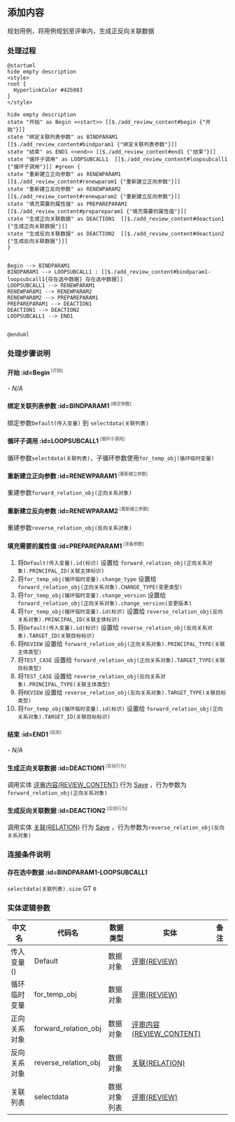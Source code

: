 ## 添加内容 <!-- {docsify-ignore-all} -->

   规划用例，将用例规划至评审内，生成正反向关联数据

### 处理过程

```plantuml
@startuml
hide empty description
<style>
root {
  HyperlinkColor #42b983
}
</style>

hide empty description
state "开始" as Begin <<start>> [[$./add_review_content#begin {"开始"}]]
state "绑定关联列表参数" as BINDPARAM1  [[$./add_review_content#bindparam1 {"绑定关联列表参数"}]]
state "结束" as END1 <<end>> [[$./add_review_content#end1 {"结束"}]]
state "循环子调用" as LOOPSUBCALL1  [[$./add_review_content#loopsubcall1 {"循环子调用"}]] #green {
state "重新建立正向参数" as RENEWPARAM1  [[$./add_review_content#renewparam1 {"重新建立正向参数"}]]
state "重新建立反向参数" as RENEWPARAM2  [[$./add_review_content#renewparam2 {"重新建立反向参数"}]]
state "填充需要的属性值" as PREPAREPARAM1  [[$./add_review_content#prepareparam1 {"填充需要的属性值"}]]
state "生成正向关联数据" as DEACTION1  [[$./add_review_content#deaction1 {"生成正向关联数据"}]]
state "生成反向关联数据" as DEACTION2  [[$./add_review_content#deaction2 {"生成反向关联数据"}]]
}


Begin --> BINDPARAM1
BINDPARAM1 --> LOOPSUBCALL1 : [[$./add_review_content#bindparam1-loopsubcall1{存在选中数据} 存在选中数据]]
LOOPSUBCALL1 --> RENEWPARAM1
RENEWPARAM1 --> RENEWPARAM2
RENEWPARAM2 --> PREPAREPARAM1
PREPAREPARAM1 --> DEACTION1
DEACTION1 --> DEACTION2
LOOPSUBCALL1 --> END1


@enduml
```


### 处理步骤说明

#### 开始 :id=Begin<sup class="footnote-symbol"> <font color=gray size=1>[开始]</font></sup>



*- N/A*
#### 绑定关联列表参数 :id=BINDPARAM1<sup class="footnote-symbol"> <font color=gray size=1>[绑定参数]</font></sup>



绑定参数`Default(传入变量)` 到 `selectdata(关联列表)`
#### 循环子调用 :id=LOOPSUBCALL1<sup class="footnote-symbol"> <font color=gray size=1>[循环子调用]</font></sup>



循环参数`selectdata(关联列表)`，子循环参数使用`for_temp_obj(循环临时变量)`
#### 重新建立正向参数 :id=RENEWPARAM1<sup class="footnote-symbol"> <font color=gray size=1>[重新建立参数]</font></sup>



重建参数```forward_relation_obj(正向关系对象)```
#### 重新建立反向参数 :id=RENEWPARAM2<sup class="footnote-symbol"> <font color=gray size=1>[重新建立参数]</font></sup>



重建参数```reverse_relation_obj(反向关系对象)```
#### 填充需要的属性值 :id=PREPAREPARAM1<sup class="footnote-symbol"> <font color=gray size=1>[准备参数]</font></sup>



1. 将`Default(传入变量).id(标识)` 设置给  `forward_relation_obj(正向关系对象).PRINCIPAL_ID(关联主体标识)`
2. 将`for_temp_obj(循环临时变量).change_type` 设置给  `forward_relation_obj(正向关系对象).CHANGE_TYPE(变更类型)`
3. 将`for_temp_obj(循环临时变量).change_version` 设置给  `forward_relation_obj(正向关系对象).change_version(变更版本)`
4. 将`for_temp_obj(循环临时变量).id(标识)` 设置给  `reverse_relation_obj(反向关系对象).PRINCIPAL_ID(关联主体标识)`
5. 将`Default(传入变量).id(标识)` 设置给  `reverse_relation_obj(反向关系对象).TARGET_ID(关联目标标识)`
6. 将`REVIEW` 设置给  `forward_relation_obj(正向关系对象).PRINCIPAL_TYPE(关联主体类型)`
7. 将`TEST_CASE` 设置给  `forward_relation_obj(正向关系对象).TARGET_TYPE(关联目标类型)`
8. 将`TEST_CASE` 设置给  `reverse_relation_obj(反向关系对象).PRINCIPAL_TYPE(关联主体类型)`
9. 将`REVIEW` 设置给  `reverse_relation_obj(反向关系对象).TARGET_TYPE(关联目标类型)`
10. 将`for_temp_obj(循环临时变量).id(标识)` 设置给  `forward_relation_obj(正向关系对象).TARGET_ID(关联目标标识)`

#### 结束 :id=END1<sup class="footnote-symbol"> <font color=gray size=1>[结束]</font></sup>



*- N/A*

#### 生成正向关联数据 :id=DEACTION1<sup class="footnote-symbol"> <font color=gray size=1>[实体行为]</font></sup>



调用实体 [评审内容(REVIEW_CONTENT)](module/TestMgmt/review_content.md) 行为 [Save](module/TestMgmt/review_content#行为) ，行为参数为`forward_relation_obj(正向关系对象)`

#### 生成反向关联数据 :id=DEACTION2<sup class="footnote-symbol"> <font color=gray size=1>[实体行为]</font></sup>



调用实体 [关联(RELATION)](module/Base/relation.md) 行为 [Save](module/Base/relation#行为) ，行为参数为`reverse_relation_obj(反向关系对象)`


### 连接条件说明
#### 存在选中数据 :id=BINDPARAM1-LOOPSUBCALL1

`selectdata(关联列表).size` GT `0`


### 实体逻辑参数

|    中文名   |    代码名    |  数据类型    |  实体   |备注 |
| --------| --------| -------- | -------- | --------   |
|传入变量(<i class="fa fa-check"/></i>)|Default|数据对象|[评审(REVIEW)](module/TestMgmt/review.md)||
|循环临时变量|for_temp_obj|数据对象|[评审(REVIEW)](module/TestMgmt/review.md)||
|正向关系对象|forward_relation_obj|数据对象|[评审内容(REVIEW_CONTENT)](module/TestMgmt/review_content.md)||
|反向关系对象|reverse_relation_obj|数据对象|[关联(RELATION)](module/Base/relation.md)||
|关联列表|selectdata|数据对象列表|[评审(REVIEW)](module/TestMgmt/review.md)||
